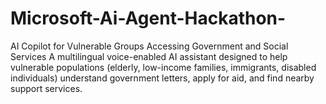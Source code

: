# Microsoft-Ai-Agent-Hackathon-
AI Copilot for Vulnerable Groups Accessing Government and Social Services A multilingual voice-enabled AI assistant designed to help vulnerable populations (elderly, low-income families, immigrants, disabled individuals) understand government letters, apply for aid, and find nearby support services.
